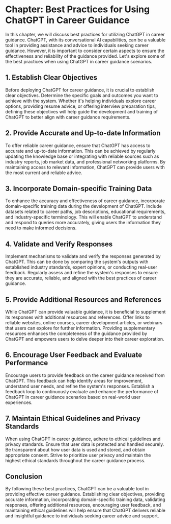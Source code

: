 Chapter: Best Practices for Using ChatGPT in Career Guidance
============================================================

In this chapter, we will discuss best practices for utilizing ChatGPT in career guidance. ChatGPT, with its conversational AI capabilities, can be a valuable tool in providing assistance and advice to individuals seeking career guidance. However, it is important to consider certain aspects to ensure the effectiveness and reliability of the guidance provided. Let's explore some of the best practices when using ChatGPT in career guidance scenarios.

**1. Establish Clear Objectives**
---------------------------------

Before deploying ChatGPT for career guidance, it is crucial to establish clear objectives. Determine the specific goals and outcomes you want to achieve with the system. Whether it's helping individuals explore career options, providing resume advice, or offering interview preparation tips, defining these objectives will help guide the development and training of ChatGPT to better align with career guidance requirements.

**2. Provide Accurate and Up-to-date Information**
--------------------------------------------------

To offer reliable career guidance, ensure that ChatGPT has access to accurate and up-to-date information. This can be achieved by regularly updating the knowledge base or integrating with reliable sources such as industry reports, job market data, and professional networking platforms. By maintaining access to relevant information, ChatGPT can provide users with the most current and reliable advice.

**3. Incorporate Domain-specific Training Data**
------------------------------------------------

To enhance the accuracy and effectiveness of career guidance, incorporate domain-specific training data during the development of ChatGPT. Include datasets related to career paths, job descriptions, educational requirements, and industry-specific terminology. This will enable ChatGPT to understand and respond to queries more accurately, giving users the information they need to make informed decisions.

**4. Validate and Verify Responses**
------------------------------------

Implement mechanisms to validate and verify the responses generated by ChatGPT. This can be done by comparing the system's outputs with established industry standards, expert opinions, or conducting real-user feedback. Regularly assess and refine the system's responses to ensure they are accurate, reliable, and aligned with the best practices of career guidance.

**5. Provide Additional Resources and References**
--------------------------------------------------

While ChatGPT can provide valuable guidance, it is beneficial to supplement its responses with additional resources and references. Offer links to reliable websites, online courses, career development articles, or webinars that users can explore for further information. Providing supplementary resources enhances the completeness of the guidance provided by ChatGPT and empowers users to delve deeper into their career exploration.

**6. Encourage User Feedback and Evaluate Performance**
-------------------------------------------------------

Encourage users to provide feedback on the career guidance received from ChatGPT. This feedback can help identify areas for improvement, understand user needs, and refine the system's responses. Establish a feedback loop to continuously evaluate and enhance the performance of ChatGPT in career guidance scenarios based on real-world user experiences.

**7. Maintain Ethical Guidelines and Privacy Standards**
--------------------------------------------------------

When using ChatGPT in career guidance, adhere to ethical guidelines and privacy standards. Ensure that user data is protected and handled securely. Be transparent about how user data is used and stored, and obtain appropriate consent. Strive to prioritize user privacy and maintain the highest ethical standards throughout the career guidance process.

**Conclusion**
--------------

By following these best practices, ChatGPT can be a valuable tool in providing effective career guidance. Establishing clear objectives, providing accurate information, incorporating domain-specific training data, validating responses, offering additional resources, encouraging user feedback, and maintaining ethical guidelines will help ensure that ChatGPT delivers reliable and insightful guidance to individuals seeking career advice and support.
